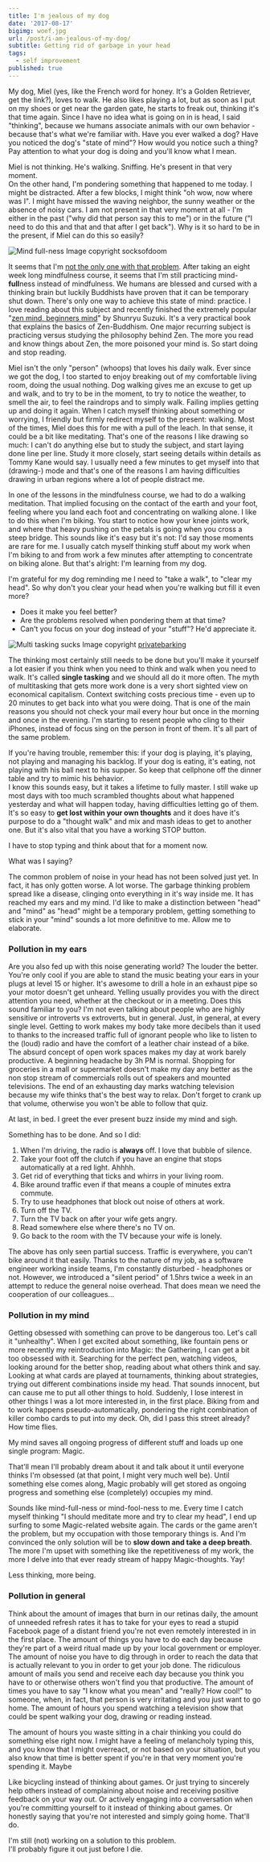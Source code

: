 ```yaml
---
title: I'm jealous of my dog
date: '2017-08-17'
bigimg: woef.jpg
url: /post/i-am-jealous-of-my-dog/
subtitle: Getting rid of garbage in your head
tags:
  - self improvement
published: true
---
```


My dog, Miel (yes, like the French word for honey. It's a Golden Retriever, get the link?), loves to walk. He also likes playing a lot, but as soon as I put on my shoes or get near the garden gate, he starts to freak out, thinking it's that time again. Since I have no idea what is going on in is head, I said "thinking", because we humans associate animals with our own behavior - because that's what we're familiar with. Have you ever walked a dog? Have you noticed the dog's "state of mind"? How would you notice such a thing? Pay attention to what your dog is doing and you'll know what I mean. 

Miel is not thinking. He's walking. Sniffing. He's present in that very moment. <br/>
On the other hand, I'm pondering something that happened to me today. I might be distracted. After a few blocks, I might think "oh wow, now where was I". I might have missed the waving neighbor, the sunny weather or the absence of noisy cars. I am not present in that very moment at all - I'm either in the past ("why did that person say this to me") or in the future ("I need to do this and that and that after I get back"). Why is it so hard to be in the present, if Miel can do this so easily?

![Mind full-ness](/img/mindfull.jpg)
Image copyright socksofdoom

It seems that I'm [not the only one with that problem](https://trudymorgancole.wordpress.com/2014/03/02/dogs-walks-and-mindfulness/). After taking an eight week long mindfulness course, it seems that I'm still practicing mind-**full**ness instead of mindfulness. We humans are blessed and cursed with a thinking brain but luckily Buddhists have proven that it can be temporary shut down. There's only one way to achieve this state of mind: practice. I love reading about this subject and recently finished the extremely popular "[zen mind, beginners mind](https://www.goodreads.com/book/show/402843.Zen_Mind_Beginner_s_Mind)" by Shunryu Suzuki. It's a very practical book that explains the basics of Zen-Buddhism. One major recurring subject is practicing versus studying the philosophy behind Zen. The more you read and know things about Zen, the more poisoned your mind is. So start doing and stop reading. 

Miel isn't the only "person" (whoops) that loves his daily walk. Ever since we got the dog, I too started to enjoy breaking out of my comfortable living room, doing the usual nothing. Dog walking gives me an excuse to get up and walk, and to try to be in the moment, to try to notice the weather, to smell the air, to feel the raindrops and to simply walk. Failing implies getting up and doing it again. When I catch myself thinking about something or worrying, I friendly but firmly redirect myself to the present: walking. Most of the times, Miel does this for me with a pull of the leach. In that sense, it could be a bit like meditating. That's one of the reasons I like drawing so much: I can't do anything else but to study the subject, and start laying done line per line. Study it more closely, start seeing details within details as Tommy Kane would say. I usually need a few minutes to get myself into that (drawing-) mode and that's one of the reasons I am having difficulties drawing in urban regions where a lot of people distract me. 

In one of the lessons in the mindfulness course, we had to do a walking meditation. That implied focusing on the contact of the earth and your foot, feeling where you land each foot and concentrating on walking alone. I like to do this when I'm biking. You start to notice how your knee joints work, and where that heavy pushing on the petals is going when you cross a steep bridge. This sounds like it's easy but it's not: I'd say those moments are rare for me. I usually catch myself thinking stuff about my work when I'm biking to and from work a few minutes after attempting to concentrate on biking alone. But that's alright: I'm learning from my dog. 

I'm grateful for my dog reminding me I need to "take a walk", to "clear my head". So why don't you clear your head when you're walking but fill it even more? 

- Does it make you feel better?
- Are the problems resolved when pondering them at that time?
- Can't you focus on your dog instead of your "stuff"? He'd appreciate it.

![Multi tasking sucks](/img/multitaskingsucks.jpg)
Image copyright [privatebarking](https://www.privatebarking.com/puplifting-quotes-multitasking-sucks/)

The thinking most certainly still needs to be done but you'll make it yourself a lot easier if you think when you need to think and walk when you need to walk. It's called **single tasking** and we should all do it more often. The myth of multitasking that gets more work done is a very short sighted view on economical capitalism. Context switching costs precious time - even up to 20 minutes to get back into what you were doing. That is one of the main reasons you should not check your mail every hour but once in the morning and once in the evening. I'm starting to resent people who cling to their iPhones, instead of focus sing on the person in front of them. It's all part of the same problem. 

If you're having trouble, remember this: if your dog is playing, it's playing, not playing and managing his backlog. If your dog is eating, it's eating, not playing with his ball next to his supper. So keep that cellphone off the dinner table and try to mimic his behavior. <br/>
I know this sounds easy, but it takes a lifetime to fully master. I still wake up most days with too much scrambled thoughts about what happened yesterday and what will happen today, having difficulties letting go of them. It's so easy to **get lost within your own thoughts** and it does have it's purpose to do a "thought walk" and mix and mash ideas to get to another one. But it's also vital that you have a working STOP button.

I have to stop typing and think about that for a moment now.

What was I saying?

The common problem of noise in your head has not been solved just yet. In fact, it has only gotten worse. A lot worse. The garbage thinking problem spread like a disease, clinging onto everything in it's way inside me. It has reached my ears and my mind. I'd like to make a distinction between "head" and "mind" as "head" might be a temporary problem, getting something to stick in your "mind" sounds a lot more definitive to me. Allow me to elaborate.

### Pollution in my ears

Are you also fed up with this noise generating world? The louder the better. You're only cool if you are able to stand the music beating your ears in your plugs at level 15 or higher. It's awesome to drill a hole in an exhaust pipe so your motor doesn't get unheard. Yelling usually provides you with the direct attention you need, whether at the checkout or in a meeting. 
Does this sound familiar to you? I'm not even talking about people who are highly sensitive or introverts vs extroverts, but in general. Just, in general, at every single level. Getting to work makes my body take more decibels than it used to thanks to the increased traffic full of ignorant people who like to listen to the (loud) radio and have the comfort of a leather chair instead of a bike. The absurd concept of open work spaces makes my day at work barely productive. A beginning headache by 3h PM is normal. Shopping for groceries in a mall or supermarket doesn't make my day any better as the non stop stream of commercials rolls out of speakers and mounted televisions. The end of an exhausting day marks watching television because my wife thinks that's the best way to relax. Don't forget to crank up that volume, otherwise you won't be able to follow that quiz. 

At last, in bed. I greet the ever present buzz inside my mind and sigh. 

Something has to be done. And so I did:

1. When I'm driving, the radio is __always__ off. I love that bubble of silence. 
2. Take your foot off the clutch if you have an engine that stops automatically at a red light. Ahhhh.
3. Get rid of everything that ticks and whirrs in your living room. 
4. Bike around traffic even if that means a couple of minutes extra commute.
5. Try to use headphones that block out noise of others at work.
6. Turn off the TV.
7. Turn the TV back on after your wife gets angry.
8. Read somewhere else where there's no TV on.
9. Go back to the room with the TV because your wife is lonely.

The above has only seen partial success. Traffic is everywhere, you can't bike around it that easily. Thanks to the nature of my job, as a software engineer working inside teams, I'm constantly disturbed - headphones or not. However, we introduced a "silent period" of 1.5hrs twice a week in an attempt to reduce the general noise overhead. That does mean we need the cooperation of our colleagues... 

### Pollution in my mind

Getting obsessed with something can prove to be dangerous too. Let's call it "unhealthy". When I get excited about something, like fountain pens or more recently my reintroduction into Magic: the Gathering, I can get a bit too obsessed with it. Searching for the perfect pen, watching videos, looking around for the better shop, reading about what others think and say. Looking at what cards are played at tournaments, thinking about strategies, trying out different combinations inside my head. That sounds innocent, but can cause me to put all other things to hold. Suddenly, I lose interest in other things I was a lot more interested in, in the first place. Biking from and to work happens pseudo-automatically, pondering the right combination of killer combo cards to put into my deck. Oh, did I pass this street already? How time flies. 

My mind saves all ongoing progress of different stuff and loads up one single program: Magic. 

That'll mean I'll probably dream about it and talk about it until everyone thinks I'm obsessed (at that point, I might very much well be). 
Until something else comes along, Magic probably will get stored as ongoing progress and something else (completely) occupies my mind.

Sounds like mind-full-ness or mind-fool-ness to me. Every time I catch myself thinking "I should meditate more and try to clear my head", I end up surfing to some Magic-related website again. The cards or the game aren't the problem, but my occupation with those temporary things is. And I'm convinced the only solution will be to __slow down and take a deep breath__. The more I'm upset with something like the repetitiveness of my work, the more I delve into that ever ready stream of happy Magic-thoughts. Yay!


Less thinking, more being.


### Pollution in general

Think about the amount of images that burn in our retinas daily, the amount of unneeded refresh rates it has to take for your eyes to read a stupid Facebook page of a distant friend you're not even remotely interested in in the first place. The amount of things you have to do each day because they're part of a weird ritual made up by your local government or employer. The amount of noise you have to dig through in order to reach the data that is actually relevant to you in order to get your job done. The ridiculous amount of mails you send and receive each day because you think you have to or otherwise others won't find you that productive. The amount of times you have to say "I know what you mean" and "really? How cool!" to someone, when, in fact, that person is very irritating and you just want to go home. The amount of hours you spend watching a television show that could be spent walking your dog, drawing or reading instead. 

The amount of hours you waste sitting in a chair thinking you could do something else right now. I might have a feeling of melancholy typing this, and you know that I might overreact, or not based on your situation, but you also know that time is better spent if you're in that very moment you're spending it. Maybe 

Like bicycling instead of thinking about games. Or just trying to sincerely help others instead of complaining about noise and receiving positive feedback on your way out. Or actively engaging into a conversation when you're committing yourself to it instead of thinking about games. Or honestly saying that you're not interested and simply going home. That'll do. 

I'm still (not) working on a solution to this problem.
<br/>I'll probably figure it out just before I die. 
